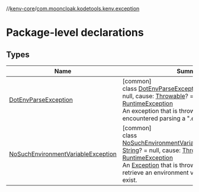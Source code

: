 //[kenv-core](../../index.md)/[com.mooncloak.kodetools.kenv.exception](index.md)

# Package-level declarations

## Types

| Name | Summary |
|---|---|
| [DotEnvParseException](-dot-env-parse-exception/index.md) | [common]<br>class [DotEnvParseException](-dot-env-parse-exception/index.md)(message: [String](https://kotlinlang.org/api/core/kotlin-stdlib/kotlin/-string/index.html)? = null, cause: [Throwable](https://kotlinlang.org/api/core/kotlin-stdlib/kotlin/-throwable/index.html)? = null) : [RuntimeException](https://kotlinlang.org/api/core/kotlin-stdlib/kotlin/-runtime-exception/index.html)<br>An exception that is thrown when an error is encountered parsing a &quot;.env&quot; file. |
| [NoSuchEnvironmentVariableException](-no-such-environment-variable-exception/index.md) | [common]<br>class [NoSuchEnvironmentVariableException](-no-such-environment-variable-exception/index.md)(message: [String](https://kotlinlang.org/api/core/kotlin-stdlib/kotlin/-string/index.html)? = null, cause: [Throwable](https://kotlinlang.org/api/core/kotlin-stdlib/kotlin/-throwable/index.html)? = null) : [RuntimeException](https://kotlinlang.org/api/core/kotlin-stdlib/kotlin/-runtime-exception/index.html)<br>An [Exception](https://kotlinlang.org/api/core/kotlin-stdlib/kotlin/-exception/index.html) that is thrown when attempting to retrieve an environment variable that does not exist. |
